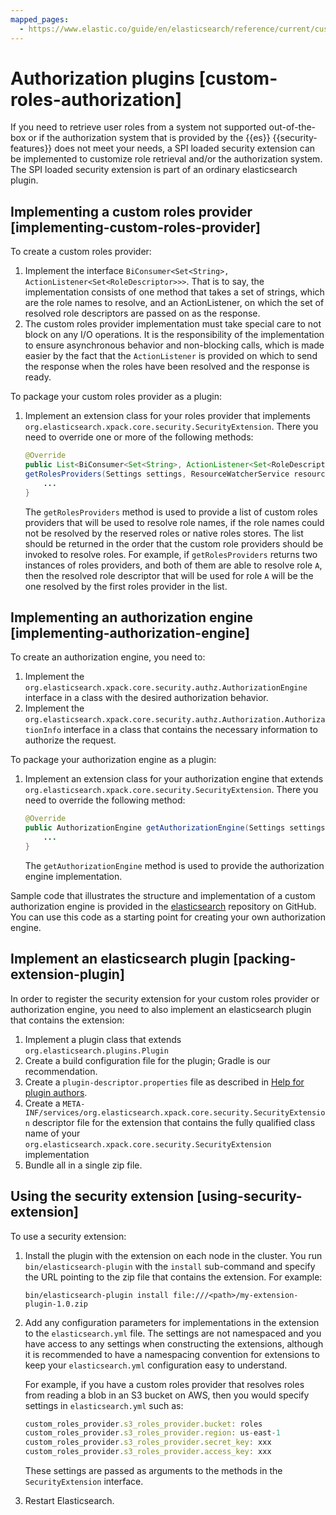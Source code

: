 ```yaml
---
mapped_pages:
  - https://www.elastic.co/guide/en/elasticsearch/reference/current/custom-roles-authorization.html
---
```


# Authorization plugins [custom-roles-authorization]

If you need to retrieve user roles from a system not supported out-of-the-box or if the authorization system that is provided by the {{es}} {{security-features}} does not meet your needs, a SPI loaded security extension can be implemented to customize role retrieval and/or the authorization system. The SPI loaded security extension is part of an ordinary elasticsearch plugin.

## Implementing a custom roles provider [implementing-custom-roles-provider]

To create a custom roles provider:

1. Implement the interface `BiConsumer<Set<String>, ActionListener<Set<RoleDescriptor>>>`. That is to say, the implementation consists of one method that takes a set of strings, which are the role names to resolve, and an ActionListener, on which the set of resolved role descriptors are passed on as the response.
2. The custom roles provider implementation must take special care to not block on any I/O operations. It is the responsibility of the implementation to ensure asynchronous behavior and non-blocking calls, which is made easier by the fact that the `ActionListener` is provided on which to send the response when the roles have been resolved and the response is ready.

To package your custom roles provider as a plugin:

1. Implement an extension class for your roles provider that implements `org.elasticsearch.xpack.core.security.SecurityExtension`. There you need to override one or more of the following methods:

    ```java
    @Override
    public List<BiConsumer<Set<String>, ActionListener<Set<RoleDescriptor>>>>
    getRolesProviders(Settings settings, ResourceWatcherService resourceWatcherService) {
        ...
    }
    ```

    The `getRolesProviders` method is used to provide a list of custom roles providers that will be used to resolve role names, if the role names could not be resolved by the reserved roles or native roles stores. The list should be returned in the order that the custom role providers should be invoked to resolve roles. For example, if `getRolesProviders` returns two instances of roles providers, and both of them are able to resolve role `A`, then the resolved role descriptor that will be used for role `A` will be the one resolved by the first roles provider in the list.



## Implementing an authorization engine [implementing-authorization-engine]

To create an authorization engine, you need to:

1. Implement the `org.elasticsearch.xpack.core.security.authz.AuthorizationEngine` interface in a class with the desired authorization behavior.
2. Implement the `org.elasticsearch.xpack.core.security.authz.Authorization.AuthorizationInfo` interface in a class that contains the necessary information to authorize the request.

To package your authorization engine as a plugin:

1. Implement an extension class for your authorization engine that extends `org.elasticsearch.xpack.core.security.SecurityExtension`. There you need to override the following method:

    ```java
    @Override
    public AuthorizationEngine getAuthorizationEngine(Settings settings) {
        ...
    }
    ```

    The `getAuthorizationEngine` method is used to provide the authorization engine implementation.


Sample code that illustrates the structure and implementation of a custom authorization engine is provided in the [elasticsearch](https://github.com/elastic/elasticsearch/tree/master/plugins/examples/security-authorization-engine) repository on GitHub. You can use this code as a starting point for creating your own authorization engine.


## Implement an elasticsearch plugin [packing-extension-plugin]

In order to register the security extension for your custom roles provider or authorization engine, you need to also implement an elasticsearch plugin that contains the extension:

1. Implement a plugin class that extends `org.elasticsearch.plugins.Plugin`
2. Create a build configuration file for the plugin; Gradle is our recommendation.
3. Create a `plugin-descriptor.properties` file as described in [Help for plugin authors](https://www.elastic.co/guide/en/elasticsearch/plugins/current/plugin-authors.md).
4. Create a `META-INF/services/org.elasticsearch.xpack.core.security.SecurityExtension` descriptor file for the extension that contains the fully qualified class name of your `org.elasticsearch.xpack.core.security.SecurityExtension` implementation
5. Bundle all in a single zip file.


## Using the security extension [using-security-extension]

To use a security extension:

1. Install the plugin with the extension on each node in the cluster. You run `bin/elasticsearch-plugin` with the `install` sub-command and specify the URL pointing to the zip file that contains the extension. For example:

    ```shell
    bin/elasticsearch-plugin install file:///<path>/my-extension-plugin-1.0.zip
    ```

2. Add any configuration parameters for implementations in the extension to the `elasticsearch.yml` file. The settings are not namespaced and you have access to any settings when constructing the extensions, although it is recommended to have a namespacing convention for extensions to keep your `elasticsearch.yml` configuration easy to understand.

    For example, if you have a custom roles provider that resolves roles from reading a blob in an S3 bucket on AWS, then you would specify settings in `elasticsearch.yml` such as:

    ```js
    custom_roles_provider.s3_roles_provider.bucket: roles
    custom_roles_provider.s3_roles_provider.region: us-east-1
    custom_roles_provider.s3_roles_provider.secret_key: xxx
    custom_roles_provider.s3_roles_provider.access_key: xxx
    ```

    These settings are passed as arguments to the methods in the `SecurityExtension` interface.

3. Restart Elasticsearch.


